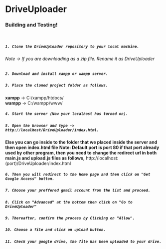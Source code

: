 # DriveUploader
### Building and Testing!
&nbsp;
##### `1. Clone the DriveUploader repository to your local machine.`
###### Note -> If you are downloading as a zip file. Rename it as DriveUploader

##### `2. Download and install xampp or wampp server.`

##### `3. Place the cloned project folder as follows.`
**xampp** -> C:/xampp/htdocs/  
**wampp** -> C:/wampp/www/
##### `4. Start the server (Now your localhost has turned on).`

##### `5. Open the browser and type -> http://localhost/DriveUploader/index.html.`
**Else you can go inside to the folder that we placed inside the server and then open index.html file**
**Note: Default port is port 80 if that port already used by other program, then you need to change the redirect url in both main.js and upload.js files as follows,**
          http://localhost:(port)/DriveUploader/index.html

##### `6. Then you will redirect to the home page and then click on "Get Google Access" button.`

##### `7. Choose your preffered gmail account from the list and proceed.`

##### `8. Click on "Advanced" at the bottom then click on "Go to DriveUploader"`

##### `9. Thereafter, confirm the process by Clicking on "Allow".`

##### `10. Choose a file and click on upload button.`

##### `11. Check your google drive, the file has been uploaded to your drive.`

